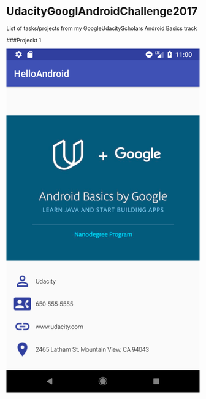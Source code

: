 # UdacityGooglAndroidChallenge2017
List of tasks/projects from my GoogleUdacityScholars Android Basics track

###Projeckt 1

![alt text](https://github.com/seekaddo/UdacityGooglAndroidChallenge2017/blob/master/Screenshot_1510351249.png)
